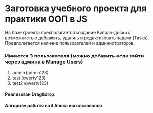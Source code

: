 # Заготовка учебного проекта для практики ООП в JS

На базе проекта предполагается создание Kanban-доски с возможностью добавлять, удалять и редактировать задачи (Tasks). Предполагается наличие пользователей и администраторов. 

### Имеются 3 пользователя (можно добавить если зайти через админа в Manage Users)
1) admin (admin123) 
2) test (qwerty123)
3) test2 (qwerty123)

#### Реализован Drag&drop.
#### Алгоритм работы на 4 блока использовался.